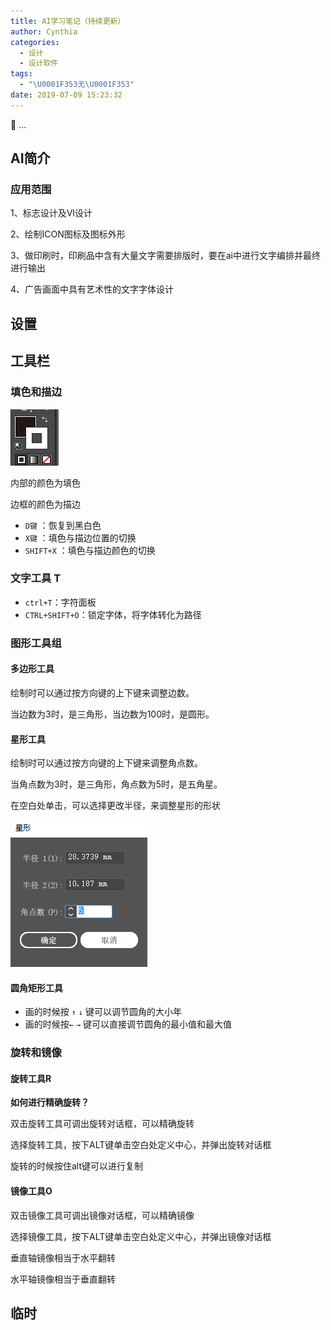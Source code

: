 ```yaml
---
title: AI学习笔记（持续更新）
author: Cynthia
categories:
  - 设计
  - 设计软件
tags:
  - "\U0001F353无\U0001F353"
date: 2019-07-09 15:23:32
---
```


🐰
...
<!--more-->



## AI简介

### 应用范围

1、标志设计及VI设计

2、绘制ICON图标及图标外形

3、做印刷时，印刷品中含有大量文字需要排版时，要在ai中进行文字编排并最终进行输出

4、广告画面中具有艺术性的文字字体设计





## 设置


## 工具栏




### 填色和描边

![](https://raw.githubusercontent.com/Cynthia0329/images/master/img/20190710085727.png)





内部的颜色为填色

边框的颜色为描边



- `D键` ：恢复到黑白色
- `X键` ：填色与描边位置的切换
- `SHIFT+X` ：填色与描边颜色的切换



### 文字工具 T

- `ctrl+T`：字符面板
- `CTRL+SHIFT+O`：锁定字体，将字体转化为路径



### 图形工具组

#### 多边形工具

绘制时可以通过按方向键的上下键来调整边数。

当边数为3时，是三角形，当边数为100时，是圆形。





#### 星形工具

绘制时可以通过按方向键的上下键来调整角点数。

当角点数为3时，是三角形，角点数为5时，是五角星。

在空白处单击，可以选择更改半径，来调整星形的形状

![](https://raw.githubusercontent.com/Cynthia0329/images/master/img/20190710164707.png)





#### 圆角矩形工具

- 画的时候按 `↑` `↓` 键可以调节圆角的大小年
- 画的时候按`←` `→` 键可以直接调节圆角的最小值和最大值















### 旋转和镜像



#### 旋转工具R

**如何进行精确旋转？**

双击旋转工具可调出旋转对话框，可以精确旋转

选择旋转工具，按下ALT键单击空白处定义中心，并弹出旋转对话框

 

旋转的时候按住alt键可以进行复制





#### 镜像工具O

双击镜像工具可调出镜像对话框，可以精确镜像

选择镜像工具，按下ALT键单击空白处定义中心，并弹出镜像对话框

 

 

垂直轴镜像相当于水平翻转

水平轴镜像相当于垂直翻转





## 临时








